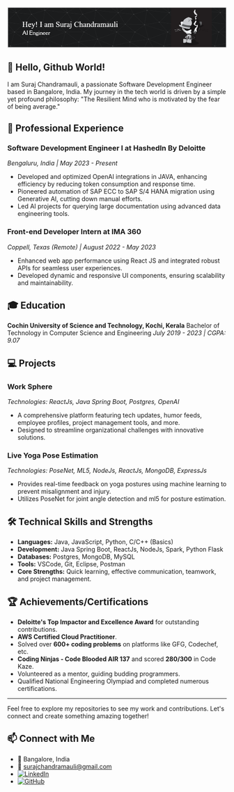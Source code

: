 ![Header](./github-header-image.png)


## 👋 Hello, Github World!

I am Suraj Chandramauli, a passionate Software Development Engineer based in Bangalore, India. My journey in the tech world is driven by a simple yet profound philosophy: "The Resilient Mind who is motivated by the fear of being average."

## 🏢 Professional Experience

### Software Development Engineer I at HashedIn By Deloitte
*Bengaluru, India | May 2023 - Present*

- Developed and optimized OpenAI integrations in JAVA, enhancing efficiency by reducing token consumption and response time.
- Pioneered automation of SAP ECC to SAP S/4 HANA migration using Generative AI, cutting down manual efforts.
- Led AI projects for querying large documentation using advanced data engineering tools.

### Front-end Developer Intern at IMA 360
*Coppell, Texas (Remote) | August 2022 - May 2023*

- Enhanced web app performance using React JS and integrated robust APIs for seamless user experiences.
- Developed dynamic and responsive UI components, ensuring scalability and maintainability.

## 🎓 Education

**Cochin University of Science and Technology, Kochi, Kerala** 
Bachelor of Technology in Computer Science and Engineering 
*July 2019 - 2023 | CGPA: 9.07*

## 💻 Projects

### Work Sphere
*Technologies: ReactJs, Java Spring Boot, Postgres, OpenAI*

- A comprehensive platform featuring tech updates, humor feeds, employee profiles, project management tools, and more.
- Designed to streamline organizational challenges with innovative solutions.

### Live Yoga Pose Estimation
*Technologies: PoseNet, ML5, NodeJs, ReactJs, MongoDB, ExpressJs*

- Provides real-time feedback on yoga postures using machine learning to prevent misalignment and injury.
- Utilizes PoseNet for joint angle detection and ml5 for posture estimation.

## 🛠 Technical Skills and Strengths

- **Languages:** Java, JavaScript, Python, C/C++ (Basics)
- **Development:** Java Spring Boot, ReactJs, NodeJs, Spark, Python Flask
- **Databases:** Postgres, MongoDB, MySQL
- **Tools:** VSCode, Git, Eclipse, Postman
- **Core Strengths:** Quick learning, effective communication, teamwork, and project management.

## 🏆 Achievements/Certifications

- **Deloitte's Top Impactor and Excellence Award** for outstanding contributions.
- **AWS Certified Cloud Practitioner**.
- Solved over **600+ coding problems** on platforms like GFG, Codechef, etc.
- **Coding Ninjas - Code Blooded AIR 137** and scored **280/300** in Code Kaze.
- Volunteered as a mentor, guiding budding programmers.
- Qualified National Engineering Olympiad and completed numerous certifications.

---

Feel free to explore my repositories to see my work and contributions. Let's connect and create something amazing together!
## 📫 Connect with Me

- 📍 Bangalore, India
- 📧 [surajchandramauli@gmail.com](mailto:surajchandramauli@gmail.com)
- [![LinkedIn](https://img.shields.io/badge/LinkedIn-Connect-blue)](https://www.linkedin.com/in/surajchandramauli/)
- [![GitHub](https://img.shields.io/badge/GitHub-Follow-black)](https://github.com/SurajChandramauli)
